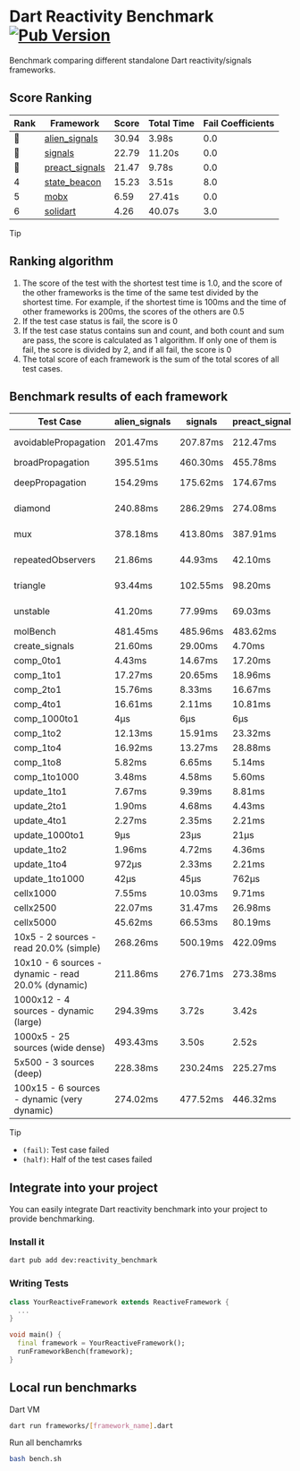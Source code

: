 # Dart Reactivity Benchmark [![Pub Version](https://img.shields.io/pub/v/reactivity_benchmark)](https://pub.dev/packages/reactivity_benchmark)

Benchmark comparing different standalone Dart reactivity/signals frameworks.

## Score Ranking

<!-- Rank Table -->
| Rank | Framework | Score | Total Time | Fail Coefficients |
|---|---|---|---|---|
| 🥇 | [alien_signals](https://pub.dev/packages/alien_signals) | 30.94 | 3.98s | 0.0 |
| 🥈 | [signals](https://pub.dev/packages/signals) | 22.79 | 11.20s | 0.0 |
| 🥉 | [preact_signals](https://pub.dev/packages/preact_signals) | 21.47 | 9.78s | 0.0 |
| 4 | [state_beacon](https://pub.dev/packages/state_beacon) | 15.23 | 3.51s | 8.0 |
| 5 | [mobx](https://pub.dev/packages/mobx) | 6.59 | 27.41s | 0.0 |
| 6 | [solidart](https://pub.dev/packages/solidart) | 4.26 | 40.07s | 3.0 |
<!-- Rank Table End -->

> [!TIP]
> ## Ranking algorithm
>
> 1. The score of the test with the shortest test time is 1.0, and the score of the other frameworks is the time of the same test divided by the shortest time. For example, if the shortest time is 100ms and the time of other frameworks is 200ms, the scores of the others are 0.5
> 2. If the test case status is fail, the score is 0
> 3. If the test case status contains sun and count, and both count and sum are pass, the score is calculated as 1 algorithm. If only one of them is fail, the score is divided by 2, and if all fail, the score is 0
> 4. The total score of each framework is the sum of the total scores of all test cases.

## Benchmark results of each framework

<!-- Benchmark Table -->
| Test Case | alien_signals | signals | preact_signals | solidart | state_beacon | mobx |
|---|---|---|---|---|---|---|
| avoidablePropagation | 201.47ms | 207.87ms | 212.47ms | 2.22s | 168.66ms (fail) | 2.32s |
| broadPropagation | 395.51ms | 460.30ms | 455.78ms | 5.53s | 6.24ms (fail) | 4.39s |
| deepPropagation | 154.29ms | 175.62ms | 174.67ms | 2.03s | 139.54ms (fail) | 1.55s |
| diamond | 240.88ms | 286.29ms | 274.08ms | 3.50s | 191.40ms (fail) | 2.44s |
| mux | 378.18ms | 413.80ms | 387.91ms | 2.07s | 194.40ms (fail) | 1.80s |
| repeatedObservers | 21.86ms | 44.93ms | 42.10ms | 219.15ms | 55.80ms (fail) | 240.41ms |
| triangle | 93.44ms | 102.55ms | 98.20ms | 1.15s | 78.42ms (fail) | 777.29ms |
| unstable | 41.20ms | 77.99ms | 69.03ms | 341.75ms | 342.11ms (fail) | 352.65ms |
| molBench | 481.45ms | 485.96ms | 483.62ms | 1.75s | 898μs | 589.01ms |
| create_signals | 21.60ms | 29.00ms | 4.70ms | 60.96ms | 68.51ms | 75.16ms |
| comp_0to1 | 4.43ms | 14.67ms | 17.20ms | 43.84ms | 54.39ms | 15.50ms |
| comp_1to1 | 17.27ms | 20.65ms | 18.96ms | 41.61ms | 52.80ms | 51.58ms |
| comp_2to1 | 15.76ms | 8.33ms | 16.67ms | 27.99ms | 33.55ms | 22.90ms |
| comp_4to1 | 16.61ms | 2.11ms | 10.81ms | 13.67ms | 17.50ms | 23.83ms |
| comp_1000to1 | 4μs | 6μs | 6μs | 2.09ms | 46μs | 15μs |
| comp_1to2 | 12.13ms | 15.91ms | 23.32ms | 41.43ms | 46.13ms | 35.47ms |
| comp_1to4 | 16.92ms | 13.27ms | 28.88ms | 28.89ms | 43.61ms | 17.58ms |
| comp_1to8 | 5.82ms | 6.65ms | 5.14ms | 24.75ms | 45.47ms | 20.25ms |
| comp_1to1000 | 3.48ms | 4.58ms | 5.60ms | 19.06ms | 40.43ms | 15.98ms |
| update_1to1 | 7.67ms | 9.39ms | 8.81ms | 43.41ms | 7.50ms | 24.64ms |
| update_2to1 | 1.90ms | 4.68ms | 4.43ms | 21.35ms | 4.65ms | 10.87ms |
| update_4to1 | 2.27ms | 2.35ms | 2.21ms | 10.79ms | 2.98ms | 6.36ms |
| update_1000to1 | 9μs | 23μs | 21μs | 117μs | 15μs | 57μs |
| update_1to2 | 1.96ms | 4.72ms | 4.36ms | 21.43ms | 3.19ms | 11.71ms |
| update_1to4 | 972μs | 2.33ms | 2.21ms | 11.03ms | 1.81ms | 5.87ms |
| update_1to1000 | 42μs | 45μs | 762μs | 240μs | 411μs | 171μs |
| cellx1000 | 7.55ms | 10.03ms | 9.71ms | 181.26ms | 5.31ms | 72.00ms |
| cellx2500 | 22.07ms | 31.47ms | 26.98ms | 568.75ms | 19.87ms | 276.26ms |
| cellx5000 | 45.62ms | 66.53ms | 80.19ms | 1.17s | 58.65ms | 574.02ms |
| 10x5 - 2 sources - read 20.0% (simple) | 268.26ms | 500.19ms | 422.09ms | 2.63s (half) | 242.89ms | 2.01s |
| 10x10 - 6 sources - dynamic - read 20.0% (dynamic) | 211.86ms | 276.71ms | 273.38ms | 2.39s (half) | 206.56ms | 1.52s |
| 1000x12 - 4 sources - dynamic (large) | 294.39ms | 3.72s | 3.42s | 4.07s (half) | 347.82ms | 1.84s |
| 1000x5 - 25 sources (wide dense) | 493.43ms | 3.50s | 2.52s | 5.01s (half) | 524.20ms | 3.50s |
| 5x500 - 3 sources (deep) | 228.38ms | 230.24ms | 225.27ms | 2.02s (half) | 234.64ms | 1.13s |
| 100x15 - 6 sources - dynamic (very dynamic) | 274.02ms | 477.52ms | 446.32ms | 2.79s (half) | 267.72ms | 1.69s |
<!-- Benchmark Table End -->

> [!TIP]
> - `(fail)`: Test case failed
> - `(half)`: Half of the test cases failed

## Integrate into your project

You can easily integrate Dart reactivity benchmark into your project to provide benchmarking.

### Install it

```bash
dart pub add dev:reactivity_benchmark
```

### Writing Tests

```dart
class YourReactiveFramework extends ReactiveFramework {
  ...
}

void main() {
  final framework = YourReactiveFramework();
  runFrameworkBench(framework);
}
```

## Local run benchmarks

Dart VM
```bash
dart run frameworks/[framework_name].dart
```

Run all benchamrks
```bash
bash bench.sh
```
